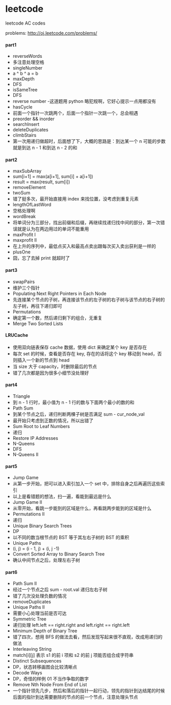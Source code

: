 leetcode
========

leetcode AC codes

problems: http://oj.leetcode.com/problems/

#### part1
 - reverseWords
  - 多注意处理空格
 - singleNumber
  - a ^ b ^ a = b
 - maxDepth
  - DFS
 - isSameTree
  - DFS
 - reverse number
  -这道题用 python 略犯规啊，它好心提示一点用都没有
 - hasCycle
  - 前面一个指针一次跳两个，后面一个指针一次跳一个，总会相遇
 - preorder && inorder
 - searchInsert
 - deleteDuplicates
 - climbStairs
  - 第一次用递归做超时，后面想了下，大概的思路是：到达某一个 n 可能的步数就是到达 n - 1 和到达 n - 2 的和

#### part2
 - maxSubArray
  - sum[i+1] = max(a[i+1], sum[i] + a[i+1])
  - result = max(result, sum[i])
 - removeElement
 - twoSum
  - 错了挺多次，最开始直接用 index 来找位置，没考虑到重复元素
 - lengthOfLastWord
  - 空格处理啊
 - wordBreak
  - 将单词分为三部分，找出前缀和后缀，再继续找递归找中间的部分，第一次错误就是认为在两边用过的单词不能重用
 - maxProfit I
 - maxprofit II
  - 在上升的序列中，最低点买入和最高点卖出跟每次买入卖出获利是一样的
 - plusOne
  - 囧，忘了去掉 print 就超时了

#### part3
 - swapPairs
  - 维护三个指针
 - Populating Next Right Pointers in Each Node
  - 先连接某个节点的子树，再连接该节点的左子树的右子树与该节点的右子树的左子树，再往下递归即可
 - Permutations
  - 确定第一个数，然后递归剩下的组合，无重复
 - Merge Two Sorted Lists

#### LRUCache
 - 使用双向链表保存 cache 数据，使用 dict 来确定某个 key 是否存在
 - 每次 set 的时候，查看是否存在 key, 存在的话将这个 key 移动到 head，否则插入一个新的节点到 head
 - 当 size 大于 capacity，时删除最后的节点
 - 错了几次都是因为很多小细节没处理好

#### part4
 - Triangle
  - 到 n - 1 行时，最小值为 n - 1 行的数与下面两个最小的数的和
 - Path Sum
  - 到某个节点之后，递归判断两棵子树是否满足 sum - cur_node_val
  - 最开始只考虑到正数的情况，所以出错了
 - Sum Root to Leaf Numbers
  - 递归
 - Restore IP Addresses
 - N-Queens
  - DFS
 - N-Queens II

#### part5
 - Jump Game
  - 从第一步开始，把可以进入索引加入一个 set 中，排除自身之后再遍历这些索引
  - 以上是看错题的想法，扫一遍，看能到最远是什么
 - Jump Game II
  - 从零开始，看跳一步能到的区域是什么，再看跳两步能到的区域是什么
 - Permutations II
  - 递归
 - Unique Binary Search Trees
  - DP
  - 以不同的数当根节点的 BST 等于其左右子树的 BST 的乘积
 - Unique Paths
  - (i, j) = (i - 1, j) + (i, j -1)
 - Convert Sorted Array to Binary Search Tree
  - 确认中间节点之后，处理左右子树

#### part6
 - Path Sum II
  - 经过一个节点之后 sum - root.val 递归左右子树
  - 错了几次没处理负数的情况
 - removeDuplicates
 - Unique Paths II
  - 需要小心处理当前是否可达
 - Symmetric Tree
  - 递归处理 left.left == right.right and left.right == right.left
 - Minimum Depth of Binary Tree
  - 错了四次，想用 BFS 的做法去看，然后发现写起来很不直观，改成用递归的做法
 - Interleaving String
  - match[i][j] 表示 s1 的前 i 项和 s2 的前 j 项能否组合成字符串
 - Distinct Subsequences
  - DP，状态转移画图会比较清晰点
 - Decode Ways
  - DP，奇怪的样例 01 不当作争取的数字
 - Remove Nth Node From End of List
  - 一个指针领先几步，然后和落后的指针一起行动，领先的指针到达结尾的时候后面的指针到达需要删除的节点的前一个节点，注意处理头节点
